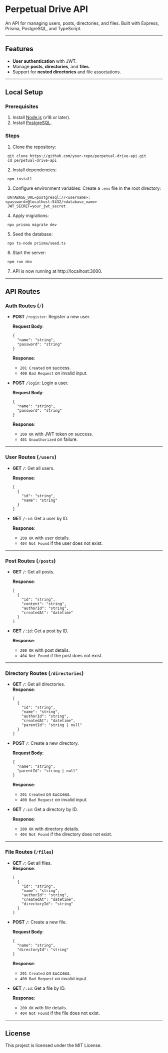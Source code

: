 # Perpetual Drive API

An API for managing users, posts, directories, and files. Built with Express, Prisma, PostgreSQL, and TypeScript.

---

## Features
- **User authentication** with JWT.
- Manage **posts**, **directories**, and **files**.
- Support for **nested directories** and file associations.

---

## Local Setup

### Prerequisites
1. Install [Node.js](https://nodejs.org/) (v18 or later).
2. Install [PostgreSQL](https://www.postgresql.org/).

### Steps
1. Clone the repository:
  ```
   git clone https://github.com/your-repo/perpetual-drive-api.git
   cd perpetual-drive-api
  ```
2. Install dependencies:
  ```
   npm install
  ```
3. Configure environment variables:
   Create a `.env` file in the root directory:
  ```
   DATABASE_URL=postgresql://<username>:<password>@localhost:5432/<database_name>
   JWT_SECRET=your_jwt_secret
  ```
4. Apply migrations:
  ```
   npx prisma migrate dev
  ```
5. Seed the database:
  ```
   npx ts-node prisma/seed.ts
  ```
6. Start the server:
  ```
   npm run dev
  ```
7. API is now running at http://localhost:3000.

---

## API Routes

### **Auth Routes** (`/`)
- **POST** `/register`: Register a new user.  

  **Request Body**:  
  ```
  {
    "name": "string",
    "password": "string"
  }
  ```

  **Response**:  
  - `201 Created` on success.
  - `400 Bad Request` on invalid input.

- **POST** `/login`: Login a user.  

  **Request Body**:  
  ```
  {
    "name": "string",
    "password": "string"
  }
  ```

  **Response**:  
  - `200 OK` with JWT token on success.
  - `401 Unauthorized` on failure.

---

### **User Routes** (`/users`)
- **GET** `/`: Get all users.  

  **Response**:  
  ```
  [
    {
      "id": "string",
      "name": "string"
    }
  ]
  ```

- **GET** `/:id`: Get a user by ID.  

  **Response**:  
  - `200 OK` with user details.
  - `404 Not Found` if the user does not exist.

---

### **Post Routes** (`/posts`)
- **GET** `/`: Get all posts.  

  **Response**:  
  ```
  [
    {
      "id": "string",
      "content": "string",
      "authorId": "string",
      "createdAt": "datetime"
    }
  ]
  ```

- **GET** `/:id`: Get a post by ID.  

  **Response**:  
  - `200 OK` with post details.
  - `404 Not Found` if the post does not exist.

---

### **Directory Routes** (`/directories`)
- **GET** `/`: Get all directories.  
  **Response**:  
  ```
  [
    {
      "id": "string",
      "name": "string",
      "authorId": "string",
      "createdAt": "datetime",
      "parentId": "string | null"
    }
  ]
  ```

- **POST** `/`: Create a new directory.  

  **Request Body**:  
  ```
  {
    "name": "string",
    "parentId": "string | null"
  }
  ```

  **Response**:  
  - `201 Created` on success.
  - `400 Bad Request` on invalid input.

- **GET** `/:id`: Get a directory by ID.  

  **Response**:  
  - `200 OK` with directory details.
  - `404 Not Found` if the directory does not exist.

---

### **File Routes** (`/files`)
- **GET** `/`: Get all files.  
  **Response**:  
  ```
  [
    {
      "id": "string",
      "name": "string",
      "authorId": "string",
      "createdAt": "datetime",
      "directoryId": "string"
    }
  ]
  ```

- **POST** `/`: Create a new file.  

  **Request Body**:  
  ```
  {
    "name": "string",
    "directoryId": "string"
  }
  ```
  **Response**:  
  - `201 Created` on success.
  - `400 Bad Request` on invalid input.

- **GET** `/:id`: Get a file by ID.  

  **Response**:  
  - `200 OK` with file details.
  - `404 Not Found` if the file does not exist.

---

## License
This project is licensed under the MIT License.